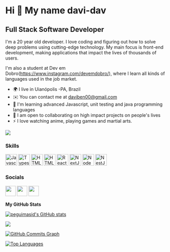 Hi 👋 My name davi-dav
=========================


Full Stack Software Developer
-----------------------------

I'm a 20 year old developer. I love coding and figuring out how to solve deep problems using cutting-edge technology. My main focus is front-end development, making applications that impact the lives of thousands of users.

I'm also a student at Dev em Dobro(https://www.instagram.com/devemdobro/), where I learn all kinds of languages used in the job market.

* 🌍 I live in Uianópolis -PA, Brazil
* ✉️ You can contact me at [daviben00@gmail.com](mailto:daviben00@gmail.com)
* 🧠 I'm learning advanced Javascript, unit testing and java programming languages
* 🤝 I am open to collaborating on high impact projects on people's lives
* ⚡ I love watching anime, playing games and martial arts.

<a href="https://www.github.com/davi-dav" target="_blank" rel="noreferrer"><img
src="https://img.shields.io/github/followers/davi-dav?logo=github&style=for-the-badge&color=3382ed&labelColor=171717" /></a>

### Skills

<p align="left">
<a href="https://developer.mozilla.org/en-US/docs/Web/JavaScript" target="_blank" rel="noreferrer"><img src="https://raw.githubusercontent.com/danielcranney/readme-generator/main/public/icons/skills/javascript-colored.svg" width="36" height="36" alt="Javascript" /></a>
<a href="https://www.typescriptlang.org/" target="_blank" rel="noreferrer"><img src="https://raw.githubusercontent.com/danielcranney/readme-generator/main/public/icons/skills/typescript-colored.svg" width="36" height="36" alt="Typescript" /></a>
<img src="https://cdn.jsdelivr.net/gh/devicons/devicon/icons/css3/css3-original.svg" width="36" height="36" alt="HTML5"  />
<a href="https://developer.mozilla.org/en-US/docs/Glossary/HTML5" target="_blank" rel="noreferrer"><img src="https://raw.githubusercontent.com/danielcranney/readme-generator/main/public/icons/skills/html5-colored.svg" width="36" height="36" alt="HTML5" /></a>
<a href="https://reactjs.org/" target="_blank" rel="noreferrer"><img src="https://raw.githubusercontent.com/danielcranney/readme-generator/main/public/icons/skills/react-colored.svg" width="36" height="36" alt="React" /></a>
<a href="https://nextjs.org/docs" target="_blank" rel="noreferrer"><img src="https://raw.githubusercontent.com/danielcranney/readme-generator/main/public/icons/skills/nextjs-colored-dark.svg" width="36" height="36" alt="NextJs" /></a>
<a href="https://nodejs.org/en/" target="_blank" rel="noreferrer"><img src="https://raw.githubusercontent.com/danielcranney/readme-generator/main/public/icons/skills/nodejs-colored.svg" width="36" height="36" alt="NodeJS" /></a>
<a href="https://docs.nestjs.com/" target="_blank" rel="noreferrer"><img src="https://raw.githubusercontent.com/danielcranney/readme-generator/main/public/icons/skills/nestjs-colored.svg" width="36" height="36" alt="NestJS" /></a>

### Socials

<p align="left"> <a href="https://discord.gg/Kq6UMYWU" target="_blank" rel="noreferrer"><img src="https://raw.githubusercontent.com/danielcranney/readme-generator/main/public/icons/socials/discord.svg" width="32" height="32" /></a> <a href="https://www.github.com/davi-dav" target="_blank" rel="noreferrer"><img src="https://raw.githubusercontent.com/danielcranney/readme-generator/main/public/icons/socials/github-dark.svg" width="32" height="32" /></a> <a href="https://www.linkedin.com/in/davi-pinheiro-60219a264/" target="_blank" rel="noreferrer"><img src="https://raw.githubusercontent.com/danielcranney/readme-generator/main/public/icons/socials/linkedin.svg" width="32" height="32" /></a> 


<b>My GitHub Stats</b>

<a href="http://www.github.com/davi-dav"><img src="https://github-readme-stats-peguimasid.vercel.app/api?username=davi-dav&show_icons=true&hide=&count_private=true&title_color=3382ed&text_color=ffffff&icon_color=3382ed&bg_color=171717&hide_border=true&show_icons=true" alt="peguimasid's GitHub stats" /></a>

<a href="http://www.github.com/davi-dav"><img src="https://github-readme-streak-stats.herokuapp.com/?user=davi-dav&stroke=ffffff&background=171717&ring=3382ed&fire=3382ed&currStreakNum=ffffff&currStreakLabel=3382ed&sideNums=ffffff&sideLabels=ffffff&dates=ffffff&hide_border=true" /></a>

<a href="http://www.github.com/davi-dav"><img src="https://github-readme-activity-graph.cyclic.app/graph?username=davi-dav&bg_color=171717&color=ffffff&line=3382ed&point=ffffff&area_color=171717&area=true&hide_border=true&custom_title=GitHub%20Commits%20Graph" alt="GitHub Commits Graph" /></a>

<a href="https://github.com/davi-dav" align="left"><img src="https://github-readme-stats-peguimasid.vercel.app/api/top-langs/?username=davi-dav&layout=compact&title_color=3382ed&hide=css,objective-c,html&text_color=ffffff&icon_color=3382ed&bg_color=171717&hide_border=true&locale=en&custom_title=Top%20%Languages" alt="Top Languages" /></a>
